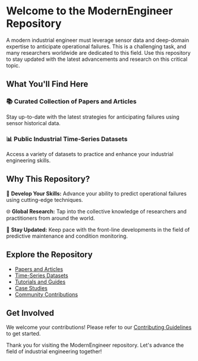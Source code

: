 # Welcome to the ModernEngineer Repository

A modern industrial engineer must leverage sensor data and deep-domain expertise to anticipate operational failures. This is a challenging task, and many researchers worldwide are dedicated to this field. Use this repository to stay updated with the latest advancements and research on this critical topic.

## What You'll Find Here

### 📚 Curated Collection of Papers and Articles
Stay up-to-date with the latest strategies for anticipating failures using sensor historical data.

### 📊 Public Industrial Time-Series Datasets
Access a variety of datasets to practice and enhance your industrial engineering skills.

## Why This Repository?

🔧 **Develop Your Skills:** Advance your ability to predict operational failures using cutting-edge techniques.
  
🌐 **Global Research:** Tap into the collective knowledge of researchers and practitioners from around the world.

🚀 **Stay Updated:** Keep pace with the front-line developments in the field of predictive maintenance and condition monitoring.

## Explore the Repository

- [Papers and Articles](#)
- [Time-Series Datasets](#)
- [Tutorials and Guides](#)
- [Case Studies](#)
- [Community Contributions](#)

## Get Involved

We welcome your contributions! Please refer to our [Contributing Guidelines](#) to get started.


Thank you for visiting the ModernEngineer repository. Let's advance the field of industrial engineering together!
